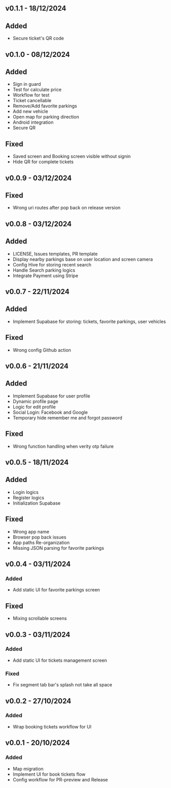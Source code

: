 ## v0.1.1 - 18/12/2024
## Added
- Secure ticket's QR code

## v0.1.0 - 08/12/2024
## Added
- Sign in guard
- Test for calculate price
- Workflow for test
- Ticket cancellable
- Remove/Add favorite parkings
- Add new vehicle
- Open map for parking direction
- Android integration
- Secure QR
## Fixed
- Saved screen and Booking screen visible without signin
- Hide QR for complete tickets

## v0.0.9 - 03/12/2024
## Fixed
- Wrong uri routes after pop back on release version

## v0.0.8 - 03/12/2024
## Added
- LICENSE, Issues templates, PR template
- Display nearby parkings base on user location and screen camera
- Config Hive for storing recent search
- Handle Search parking logics
- Integrate Payment using Stripe

## v0.0.7 - 22/11/2024
## Added
- Implement Supabase for storing: tickets, favorite parkings, user vehicles
## Fixed
- Wrong config Github action

## v0.0.6 - 21/11/2024
## Added
- Implement Supabase for user profile
- Dynamic profile page
- Logic for edit profile
- Social Login: Facebook and Google
- Temporary hide remember me and forgot password
## Fixed
- Wrong function handling when verity otp failure

## v0.0.5 - 18/11/2024
## Added
- Login logics
- Register logics
- Initialization Supabase
## Fixed
- Wrong app name
- Browser pop back issues
- App paths Re-organization
- Missing JSON parsing for favorite parkings

## v0.0.4 - 03/11/2024
### Added
- Add static UI for favorite parkings screen
## Fixed
- Mixing scrollable screens

## v0.0.3 - 03/11/2024
### Added
- Add static UI for tickets management screen
### Fixed
- Fix segment tab bar's splash not take all space

## v0.0.2 - 27/10/2024
### Added
- Wrap booking tickets workflow for UI

## v0.0.1 - 20/10/2024
### Added
- Map migration
- Implement UI for book tickets flow
- Config workflow for PR-preview and Release